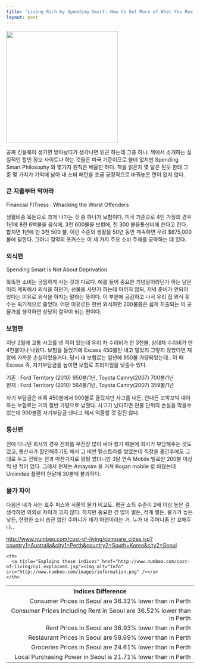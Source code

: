 ```yaml
---
title: 'Living Rich by Spending Smart: How to Get More of What You Really Want'
layout: post
---
```

<img class="aligncenter" alt="" src="http://ecx.images-amazon.com/images/I/61rL37KaAjL._BO2,204,203,200_PIsitb-sticker-arrow-click,TopRight,35,-76_AA278_PIkin4,BottomRight,-64,22_AA300_SH20_OU01_.jpg" width="300" height="300" />

공짜 킨들북이 생기면 받아놨다가 생각나면 읽곤 하는데 그중 하나. 책에서 소개하는 실질적인 할인 정보 사이트나 하는 것들은 미국 기준이므로 쓸데 없지만 Spending Smart Philosophy 와 몇가지 원칙은 배울만 하다. 책을 읽은지 몇 달은 된듯 한데 그 중 몇 가지가 기억에 남아 내 소비 패턴을 조금 긍정적으로 바꿔놓은 면이 없지 않다.

### 큰 지출부터 막아라 ###

Financial FITness : Whacking the Worst Offenders

생활비중 목돈으로 크게 나가는 것 중 하나가 보험이다. 미국 기준으로 4인 가정의 경우 1년에 8천 6백불을 음식에, 3천 600불을 보험에, 천 300 불을통신비에 쓴다고 한다. 합치면 1년에 만 3천 500 불. 이런 수준의 생활을 50년 동안 계속하면 무려 $675,000 불에 달한다. 그러니 절약의 포커스는 이 세 가지 주요 소비 주체를 공략하는 데 있다.

### 외식편 ###

Spending Smart is Not About Deprivation

똑똑한 소비는 궁핍하게 사는 것과 다르다. 예를 들어 중요한 기념일이라던가 하는 날은 미리 계획해서 외식을 하던가, 선물을 사던가 하는데 아끼지 않되, 저녁 준비가 안되어 있다는 이유로 외식을 하지는 말라는 뜻이다. 이 부분에 공감하고 나서 우리 집 외식 횟수는 획기적으로 줄었다. 어떤 이유로든 한번 외식하면 200불쯤은 쉽게 지출되는 이 곳 물가를 생각하면 상당히 절약이 되는 편이다.

### 보험편 ###

지난 2월에 교통 사고를 낸 적이 있는데 우리 차 수리비가 만 3천불, 상대차 수리비가 만 4천불이나 나왔다. 보험을 들었기에 Excess 450불만 내고 말았지 그렇지 않았다면 재앙에 가까운 손실이었을거다. 당시 내 보험료는 일년에 950불 가량되었는데.. 이 때 Excess 즉, 자기부담금을 높이면 보험료 프리미엄을 낮출수 있다.

기존 : Ford Territory (2010) 950불/1년, Toyota Camry(2007) 700불/1년  
현재 : Ford Territory (2010) 564불/1년, Toyota Camry(2007) 359불/1년

자기 부담금은 비록 450불에서 900불로 올랐지만 사고를 내든, 안내든 꼬박꼬박 내야 하는 보험료는 거의 절반 가량으로 낮췄다. 사고가 났다하면 만불 단위의 손실을 막을수 있는데 900불쯤 자기부담금 낸다고 해서 억울할 것 같진 않다.

### 통신편 ###

전에 다니던 회사의 경우 전화를 무진장 많이 써야 했기 때문에 회사가 부담해주는 것도 있고, 통신사가 할인해주기도 해서 그 비싼 텔스트라를 썼었는데 직장을 옮긴후에도 그대로 두고 전화는 전과 마찬가지로 펑펑 썼더니만 3달 연속 Mobile 빌로만 200불 이상씩 낸 적이 있다. 그래서 현재는 Amaysim 을 거쳐 Kogan mobile 로 바꿨는데 Unlimited 플랜이 한달에 30불에 불과하다.

### 물가 차이 ###

다음은 내가 사는 호주 퍼스와 서울의 물가 비교도. 평균 소득 수준이 2배 이상 높은 걸 생각하면 의외로 차이가 크지 않다. 하지만 중요한 건 많이 벌든, 적게 벌든, 물가가 높든 낮든, 현명한 소비 습관 없인 주머니가 새기 마련이라는 거. 누가 내 주머니좀 안 꼬매주나..

<http://www.numbeo.com/cost-of-living/compare_cities.jsp?country1=Australia&city1=Perth&country2=South+Korea&city2=Seoul>

<table>
  <tr>
    <th>
      Indices Difference
    </th>
    
    <th>
      <a title="Explains these indices" href="http://www.numbeo.com/cost-of-living/cpi_explained.jsp"><img alt="Info" src="http://www.numbeo.com/images/information.png" /></a>
    </th>
  </tr>
  
  <tr>
    <td colspan="2" align="right">
      Consumer Prices in Seoul are 36.32% lower than in Perth
    </td>
  </tr>
  
  <tr>
    <td colspan="2" align="right">
      Consumer Prices Including Rent in Seoul are 36.52% lower than in Perth
    </td>
  </tr>
  
  <tr>
    <td colspan="2" align="right">
      Rent Prices in Seoul are 36.93% lower than in Perth
    </td>
  </tr>
  
  <tr>
    <td colspan="2" align="right">
      Restaurant Prices in Seoul are 58.69% lower than in Perth
    </td>
  </tr>
  
  <tr>
    <td colspan="2" align="right">
      Groceries Prices in Seoul are 24.61% lower than in Perth
    </td>
  </tr>
  
  <tr>
    <td colspan="2" align="right">
      Local Purchasing Power in Seoul is 21.71% lower than in Perth
    </td>
  </tr>
</table>

&nbsp;